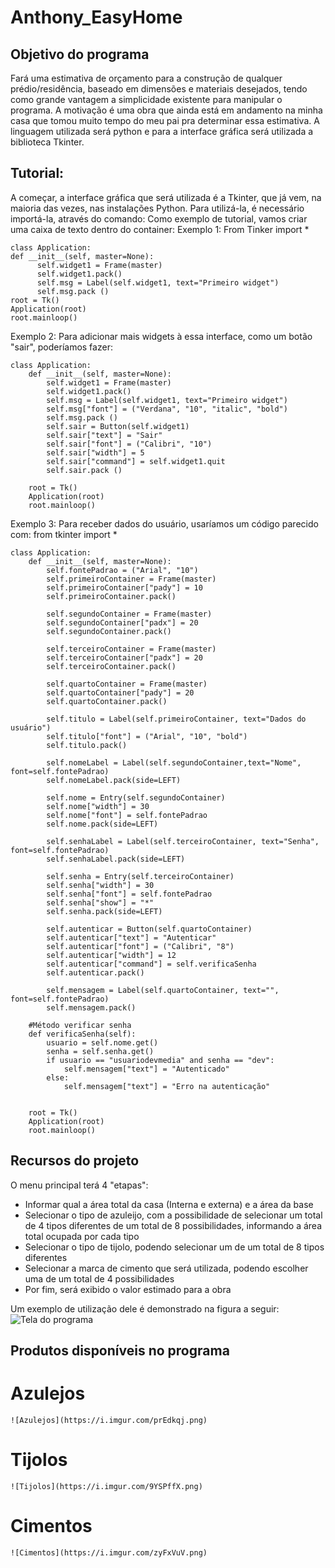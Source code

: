 # Anthony_EasyHome

## Objetivo do programa

Fará uma estimativa de orçamento para a construção de qualquer prédio/residência, baseado em dimensões e materiais desejados, tendo como grande vantagem a simplicidade existente para manipular o programa.
A motivação é uma obra que ainda está em andamento na minha casa que tomou muito tempo do meu pai pra determinar essa estimativa.
A linguagem utilizada será python e para a interface gráfica será utilizada a biblioteca Tkinter.


## Tutorial:

A começar, a interface gráfica que será utilizada é a Tkinter, que já vem, na maioria das vezes, nas instalações Python.
Para utilizá-la, é necessário importá-la, através do comando:
Como exemplo de tutorial, vamos criar uma caixa de texto dentro do container:
Exemplo 1:
    From Tinker import *

    class Application:
    def __init__(self, master=None):
          self.widget1 = Frame(master)
          self.widget1.pack()
          self.msg = Label(self.widget1, text="Primeiro widget")
          self.msg.pack ()
    root = Tk()
    Application(root)
    root.mainloop()

Exemplo 2: Para adicionar mais widgets à essa interface, como um botão "sair", poderíamos fazer:
    
    class Application:
        def __init__(self, master=None):
            self.widget1 = Frame(master)
            self.widget1.pack()
            self.msg = Label(self.widget1, text="Primeiro widget")
            self.msg["font"] = ("Verdana", "10", "italic", "bold")
            self.msg.pack ()
            self.sair = Button(self.widget1)
            self.sair["text"] = "Sair"
            self.sair["font"] = ("Calibri", "10")
            self.sair["width"] = 5
            self.sair["command"] = self.widget1.quit
            self.sair.pack ()

        root = Tk()
        Application(root)
        root.mainloop()

Exemplo 3: Para receber dados do usuário, usaríamos um código parecido com:
    from tkinter import *

    class Application:
        def __init__(self, master=None):
            self.fontePadrao = ("Arial", "10")
            self.primeiroContainer = Frame(master)
            self.primeiroContainer["pady"] = 10
            self.primeiroContainer.pack()

            self.segundoContainer = Frame(master)
            self.segundoContainer["padx"] = 20
            self.segundoContainer.pack()

            self.terceiroContainer = Frame(master)
            self.terceiroContainer["padx"] = 20
            self.terceiroContainer.pack()

            self.quartoContainer = Frame(master)
            self.quartoContainer["pady"] = 20
            self.quartoContainer.pack()

            self.titulo = Label(self.primeiroContainer, text="Dados do usuário")
            self.titulo["font"] = ("Arial", "10", "bold")
            self.titulo.pack()

            self.nomeLabel = Label(self.segundoContainer,text="Nome", font=self.fontePadrao)
            self.nomeLabel.pack(side=LEFT)

            self.nome = Entry(self.segundoContainer)
            self.nome["width"] = 30
            self.nome["font"] = self.fontePadrao
            self.nome.pack(side=LEFT)

            self.senhaLabel = Label(self.terceiroContainer, text="Senha", font=self.fontePadrao)
            self.senhaLabel.pack(side=LEFT)

            self.senha = Entry(self.terceiroContainer)
            self.senha["width"] = 30
            self.senha["font"] = self.fontePadrao
            self.senha["show"] = "*"
            self.senha.pack(side=LEFT)

            self.autenticar = Button(self.quartoContainer)
            self.autenticar["text"] = "Autenticar"
            self.autenticar["font"] = ("Calibri", "8")
            self.autenticar["width"] = 12
            self.autenticar["command"] = self.verificaSenha
            self.autenticar.pack()

            self.mensagem = Label(self.quartoContainer, text="", font=self.fontePadrao)
            self.mensagem.pack()

        #Método verificar senha
        def verificaSenha(self):
            usuario = self.nome.get()
            senha = self.senha.get()
            if usuario == "usuariodevmedia" and senha == "dev":
                self.mensagem["text"] = "Autenticado"
            else:
                self.mensagem["text"] = "Erro na autenticação"


        root = Tk()
        Application(root)
        root.mainloop()




## Recursos do projeto
O menu principal terá 4 "etapas":
- Informar qual a área total da casa (Interna e externa) e a área da base
- Selecionar o tipo de azuleijo, com a possibilidade de selecionar um total de 4 tipos diferentes de um total de 8 possibilidades, informando a área total ocupada por cada tipo
- Selecionar o tipo de tijolo, podendo selecionar um de um total de 8 tipos diferentes
- Selecionar a marca de cimento que será utilizada, podendo escolher uma de um total de 4 possibilidades
- Por fim, será exibido o valor estimado para a obra

Um exemplo de utilização dele é demonstrado na figura a seguir:
![Tela do programa](https://i.screenshot.net/rkryzhg)

## Produtos disponíveis no programa
# Azulejos
    ![Azulejos](https://i.imgur.com/prEdkqj.png)
    
# Tijolos
    ![Tijolos](https://i.imgur.com/9YSPffX.png)
    
# Cimentos
    ![Cimentos](https://i.imgur.com/zyFxVuV.png)

